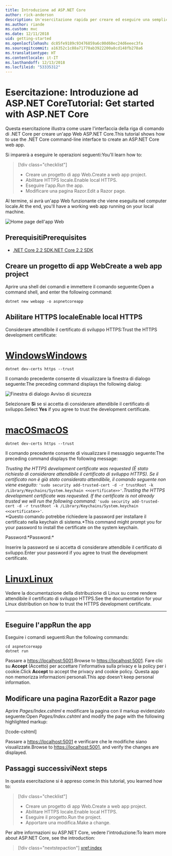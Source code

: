 ```yaml
---
title: Introduzione ad ASP.NET Core
author: rick-anderson
description: Un'esercitazione rapida per creare ed eseguire una semplice app Hello World usando ASP.NET Core.
ms.author: riande
ms.custom: mvc
ms.date: 12/11/2018
uid: getting-started
ms.openlocfilehash: dc85fe9189c93476859a6c00d60ec24d6eeec3fa
ms.sourcegitcommit: a16352c1c88a71770ab3922200a8cd148fb278a6
ms.translationtype: HT
ms.contentlocale: it-IT
ms.lasthandoff: 12/13/2018
ms.locfileid: "53335312"
---
```

# <a name="tutorial-get-started-with-aspnet-core"></a><span data-ttu-id="b0257-103">Esercitazione: Introduzione ad ASP.NET Core</span><span class="sxs-lookup"><span data-stu-id="b0257-103">Tutorial: Get started with ASP.NET Core</span></span>

<span data-ttu-id="b0257-104">Questa esercitazione illustra come usare l'interfaccia della riga di comando di .NET Core per creare un'app Web ASP.NET Core.</span><span class="sxs-lookup"><span data-stu-id="b0257-104">This tutorial shows how to use the .NET Core command-line interface to create an ASP.NET Core web app.</span></span>

<span data-ttu-id="b0257-105">Si imparerà a eseguire le operazioni seguenti:</span><span class="sxs-lookup"><span data-stu-id="b0257-105">You'll learn how to:</span></span>

> [!div class="checklist"]
> * <span data-ttu-id="b0257-106">Creare un progetto di app Web.</span><span class="sxs-lookup"><span data-stu-id="b0257-106">Create a web app project.</span></span>
> * <span data-ttu-id="b0257-107">Abilitare HTTPS locale.</span><span class="sxs-lookup"><span data-stu-id="b0257-107">Enable local HTTPS.</span></span>
> * <span data-ttu-id="b0257-108">Eseguire l'app.</span><span class="sxs-lookup"><span data-stu-id="b0257-108">Run the app.</span></span>
> * <span data-ttu-id="b0257-109">Modificare una pagina Razor.</span><span class="sxs-lookup"><span data-stu-id="b0257-109">Edit a Razor page.</span></span>

<span data-ttu-id="b0257-110">Al termine, si avrà un'app Web funzionante che viene eseguita nel computer locale.</span><span class="sxs-lookup"><span data-stu-id="b0257-110">At the end, you'll have a working web app running on your local machine.</span></span>

![Home page dell'app Web](_static/home-page.png)

## <a name="prerequisites"></a><span data-ttu-id="b0257-112">Prerequisiti</span><span class="sxs-lookup"><span data-stu-id="b0257-112">Prerequisites</span></span>

* [<span data-ttu-id="b0257-113">.NET Core 2.2 SDK</span><span class="sxs-lookup"><span data-stu-id="b0257-113">.NET Core 2.2 SDK</span></span>](https://www.microsoft.com/net/download/all)

## <a name="create-a-web-app-project"></a><span data-ttu-id="b0257-114">Creare un progetto di app Web</span><span class="sxs-lookup"><span data-stu-id="b0257-114">Create a web app project</span></span>

<span data-ttu-id="b0257-115">Aprire una shell dei comandi e immettere il comando seguente:</span><span class="sxs-lookup"><span data-stu-id="b0257-115">Open a command shell, and enter the following command:</span></span>

```console
dotnet new webapp -o aspnetcoreapp
```

## <a name="enable-local-https"></a><span data-ttu-id="b0257-116">Abilitare HTTPS locale</span><span class="sxs-lookup"><span data-stu-id="b0257-116">Enable local HTTPS</span></span>

<span data-ttu-id="b0257-117">Considerare attendibile il certificato di sviluppo HTTPS:</span><span class="sxs-lookup"><span data-stu-id="b0257-117">Trust the HTTPS development certificate:</span></span>

# <a name="windowstabwindows"></a>[<span data-ttu-id="b0257-118">Windows</span><span class="sxs-lookup"><span data-stu-id="b0257-118">Windows</span></span>](#tab/windows)

```console
dotnet dev-certs https --trust
```

<span data-ttu-id="b0257-119">Il comando precedente consente di visualizzare la finestra di dialogo seguente:</span><span class="sxs-lookup"><span data-stu-id="b0257-119">The preceding command displays the following dialog:</span></span>

![Finestra di dialogo Avviso di sicurezza](_static/cert.png)

<span data-ttu-id="b0257-121">Selezionare **Sì** se si accetta di considerare attendibile il certificato di sviluppo.</span><span class="sxs-lookup"><span data-stu-id="b0257-121">Select **Yes** if you agree to trust the development certificate.</span></span>

# <a name="macostabmacos"></a>[<span data-ttu-id="b0257-122">macOS</span><span class="sxs-lookup"><span data-stu-id="b0257-122">macOS</span></span>](#tab/macos)

```console
dotnet dev-certs https --trust
```

<span data-ttu-id="b0257-123">Il comando precedente consente di visualizzare il messaggio seguente:</span><span class="sxs-lookup"><span data-stu-id="b0257-123">The preceding command displays the following message:</span></span>

<span data-ttu-id="b0257-124">*Trusting the HTTPS development certificate was requested (È stato richiesto di considerare attendibile il certificato di sviluppo HTTPS). Se il certificato non è già stato considerato attendibile, il comando seguente non viene eseguito:* `'sudo security add-trusted-cert -d -r trustRoot -k /Library/Keychains/System.keychain <<certificate>>'`.</span><span class="sxs-lookup"><span data-stu-id="b0257-124">*Trusting the HTTPS development certificate was requested. If the certificate is not already trusted we will run the following command:* `'sudo security add-trusted-cert -d -r trustRoot -k /Library/Keychains/System.keychain <<certificate>>'`.</span></span>  
<span data-ttu-id="b0257-125">\*Questo comando potrebbe richiedere la password per installare il certificato nella keychain di sistema.</span><span class="sxs-lookup"><span data-stu-id="b0257-125">\*This command might prompt you for your password to install the certificate on the system keychain.</span></span>

<span data-ttu-id="b0257-126">Password:\*</span><span class="sxs-lookup"><span data-stu-id="b0257-126">Password:\*</span></span>

<span data-ttu-id="b0257-127">Inserire la password se si accetta di considerare attendibile il certificato di sviluppo.</span><span class="sxs-lookup"><span data-stu-id="b0257-127">Enter your password if you agree to trust the development certificate.</span></span>

# <a name="linuxtablinux"></a>[<span data-ttu-id="b0257-128">Linux</span><span class="sxs-lookup"><span data-stu-id="b0257-128">Linux</span></span>](#tab/linux)

<span data-ttu-id="b0257-129">Vedere la documentazione della distribuzione di Linux su come rendere attendibile il certificato di sviluppo HTTPS.</span><span class="sxs-lookup"><span data-stu-id="b0257-129">See the documentation for your Linux distribution on how to trust the HTTPS development certificate.</span></span>

---

## <a name="run-the-app"></a><span data-ttu-id="b0257-130">Eseguire l'app</span><span class="sxs-lookup"><span data-stu-id="b0257-130">Run the app</span></span>

<span data-ttu-id="b0257-131">Eseguire i comandi seguenti:</span><span class="sxs-lookup"><span data-stu-id="b0257-131">Run the following commands:</span></span>

```console
cd aspnetcoreapp
dotnet run
```

<span data-ttu-id="b0257-132">Passare a [https://localhost:5001](https://localhost:5001).</span><span class="sxs-lookup"><span data-stu-id="b0257-132">Browse to [https://localhost:5001](https://localhost:5001).</span></span> <span data-ttu-id="b0257-133">Fare clic su **Accept** (Accetto) per accettare l'informativa sulla privacy e la policy per i cookie.</span><span class="sxs-lookup"><span data-stu-id="b0257-133">Click **Accept** to accept the privacy and cookie policy.</span></span> <span data-ttu-id="b0257-134">Questa app non memorizza informazioni personali.</span><span class="sxs-lookup"><span data-stu-id="b0257-134">This app doesn't keep personal information.</span></span>

## <a name="edit-a-razor-page"></a><span data-ttu-id="b0257-135">Modificare una pagina Razor</span><span class="sxs-lookup"><span data-stu-id="b0257-135">Edit a Razor page</span></span>

<span data-ttu-id="b0257-136">Aprire *Pages/Index.cshtml* e modificare la pagina con il markup evidenziato seguente:</span><span class="sxs-lookup"><span data-stu-id="b0257-136">Open *Pages/Index.cshtml* and modify the page with the following highlighted markup:</span></span>

[!code-cshtml[](sample/index.cshtml?highlight=9)]

<span data-ttu-id="b0257-137">Passare a [https://localhost:5001](https://localhost:5001) e verificare che le modifiche siano visualizzate.</span><span class="sxs-lookup"><span data-stu-id="b0257-137">Browse to [https://localhost:5001](https://localhost:5001), and verify the changes are displayed.</span></span>

## <a name="next-steps"></a><span data-ttu-id="b0257-138">Passaggi successivi</span><span class="sxs-lookup"><span data-stu-id="b0257-138">Next steps</span></span>

<span data-ttu-id="b0257-139">In questa esercitazione si è appreso come:</span><span class="sxs-lookup"><span data-stu-id="b0257-139">In this tutorial, you learned how to:</span></span>

> [!div class="checklist"]
> * <span data-ttu-id="b0257-140">Creare un progetto di app Web.</span><span class="sxs-lookup"><span data-stu-id="b0257-140">Create a web app project.</span></span>
> * <span data-ttu-id="b0257-141">Abilitare HTTPS locale.</span><span class="sxs-lookup"><span data-stu-id="b0257-141">Enable local HTTPS.</span></span>
> * <span data-ttu-id="b0257-142">Eseguire il progetto.</span><span class="sxs-lookup"><span data-stu-id="b0257-142">Run the project.</span></span>
> * <span data-ttu-id="b0257-143">Apportare una modifica.</span><span class="sxs-lookup"><span data-stu-id="b0257-143">Make a change.</span></span>

<span data-ttu-id="b0257-144">Per altre informazioni su ASP.NET Core, vedere l'introduzione:</span><span class="sxs-lookup"><span data-stu-id="b0257-144">To learn more about ASP.NET Core, see the introduction:</span></span>

> [!div class="nextstepaction"]
> <xref:index>
